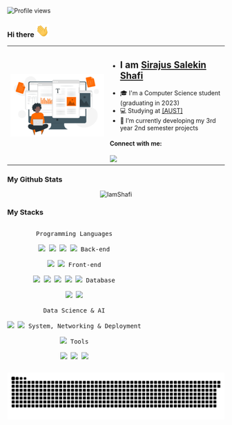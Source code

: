 ![Profile views](https://gpvc.arturio.dev/IamShafi)

### Hi there  <img src="https://raw.githubusercontent.com/ABSphreak/ABSphreak/master/gifs/Hi.gif" height="30" />
<!--
**IamShafi/IamShafi** is a ✨ _special_ ✨ repository because its `README.md` (this file) appears on your GitHub profile.
![Chrome Dino](https://mir-s3-cdn-cf.behance.net/project_modules/max_1200/4ff07986208593.5d9a654e92f36.gif)
-->


  
 
<table>
  <tr>
    <td><img align="right" src="https://raw.githubusercontent.com/gabrlcj/gabrlcj/2aa161dfb942e25ec84396721837dfccc98e08f2/Illustration.svg" alt="Illustration" title="" width=450/></td>
    <td>
      <ul>
        <li><h2 align="left">I am <a href="https://www.linkedin.com/in/iamshafi" target="_blank" rel="noopener noreferrer">Sirajus Salekin Shafi</a> </li>
        <li>🎓 I'm a Computer Science student (graduating in 2023) </li>
        <li>💻 Studying at <a href="https://www.aust.edu"> [AUST] </a></li>
        <li>🌱 I’m currently developing my 3rd year 2nd semester projects </li>
      </ul>
      <h4>Connect with me:</h4>
      <a href="https://www.linkedin.com/in/iamshafi"><img src="https://img.icons8.com/dusk/40/000000/linkedin.png"/></a>
    </td>
  </tr>
  <tr>  </tr>
</table>

### My Github Stats
<p align="center"> <img src="https://github-readme-stats.vercel.app/api?username=IamShafi&show_icons=true&count_private=true&theme=dark" alt="IamShafi" />
  
  
### My Stacks

<p style="display: inline-block;" align="center">
  <kbd>
    <kbd>Programming Languages</kbd>
    <br>
    <br>
    <img width="30px" src="https://img.icons8.com/fluency/48/undefined/python.png" /> 
    <img width="30px" src="https://img.icons8.com/color/48/undefined/c-sharp-logo-2.png" /> 
    <img width="30px" src="https://img.icons8.com/color/48/undefined/java-coffee-cup-logo--v1.png" /> 
    <img width="30px" src="https://img.icons8.com/color/48/undefined/c-plus-plus-logo.png" /> 
  </kbd>
  
  <kbd>
    <kbd>Back-end</kbd>
    <br>
    <br>
    <img width="30px" src="https://img.icons8.com/color/48/000000/nodejs.png"/>
    <img width="30px" src="https://img.icons8.com/officel/80/undefined/php-logo.png" />
  </kbd>
  
  <kbd>
    <kbd>Front-end</kbd>
    <br>
    <br>
    <img width="30px" src="https://cdn.jsdelivr.net/gh/devicons/devicon/icons/html5/html5-original.svg" /> 
    <img width="30px" src="https://cdn.jsdelivr.net/gh/devicons/devicon/icons/css3/css3-plain.svg" /> 
    <img width="30px" src="https://cdn.jsdelivr.net/gh/devicons/devicon/icons/bootstrap/bootstrap-plain.svg" /> 
    <img width="30px" src="https://cdn.jsdelivr.net/gh/devicons/devicon/icons/javascript/javascript-original.svg" />
    <img width="30px" src="https://img.icons8.com/office/40/228BE6/react.png"/>
  </kbd>
  
  <kbd>
    <kbd>Database</kbd>
    <br>
    <br>
    <img width="30px" src="https://img.icons8.com/color/96/undefined/mysql-logo.png" />
    <img width="30px" src="https://img.icons8.com/color/48/000000/mongodb.png"/>
  </kbd>
  <br>
  <br>
  
  <kbd>
    <kbd>Data Science & AI</kbd>
    <br>
    <br>
    <img width="30px" src="https://cdn.jsdelivr.net/gh/devicons/devicon/icons/numpy/numpy-original.svg" />
    <img width="30px" src="https://cdn.jsdelivr.net/gh/devicons/devicon/icons/pandas/pandas-original.svg" />
  </kbd>
 
  <kbd>
    <kbd>System, Networking & Deployment</kbd>
    <br>
    <br>
<!--     <img width="30px" src="https://cdn.jsdelivr.net/gh/devicons/devicon/icons/heroku/heroku-plain.svg" />
    <img width="30px" src="https://cdn.jsdelivr.net/gh/devicons/devicon/icons/azure/azure-plain.svg" /> -->
    <img width="30px" src="https://cdn.jsdelivr.net/gh/devicons/devicon/icons/git/git-plain.svg" />
<!--     <img width="30px" src="https://cdn.jsdelivr.net/gh/devicons/devicon/icons/docker/docker-plain.svg" /> -->
  </kbd>

  <kbd>
    <kbd>Tools</kbd>
    <br>
    <br>
    <img width="30px" src="https://cdn.jsdelivr.net/gh/devicons/devicon/icons/vscode/vscode-original.svg" />
    <img width="30px" src="https://cdn.jsdelivr.net/gh/devicons/devicon/icons/pycharm/pycharm-original.svg" />
    <img width="30px" src="https://cdn.jsdelivr.net/gh/devicons/devicon/icons/visualstudio/visualstudio-plain.svg" />
  </kbd>
</p>
  
 

![snake gif](https://github.com/TekyaygilFethi/TekyaygilFethi/blob/output/github-contribution-grid-snake.svg)

